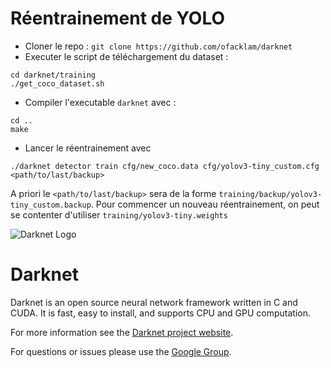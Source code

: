 # Réentrainement de YOLO

- Cloner le repo : `git clone https://github.com/ofacklam/darknet`
- Executer le script de téléchargement du dataset : 
```
cd darknet/training
./get_coco_dataset.sh
```
- Compiler l'executable `darknet` avec :
```
cd ..
make
```
- Lancer le réentrainement avec
```
./darknet detector train cfg/new_coco.data cfg/yolov3-tiny_custom.cfg <path/to/last/backup>
```
A priori le `<path/to/last/backup>` sera de la forme `training/backup/yolov3-tiny_custom.backup`. Pour commencer un nouveau réentrainement, on peut se contenter d'utiliser `training/yolov3-tiny.weights`


![Darknet Logo](http://pjreddie.com/media/files/darknet-black-small.png)

# Darknet #
Darknet is an open source neural network framework written in C and CUDA. It is fast, easy to install, and supports CPU and GPU computation.

For more information see the [Darknet project website](http://pjreddie.com/darknet).

For questions or issues please use the [Google Group](https://groups.google.com/forum/#!forum/darknet).
